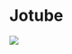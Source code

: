 # Jotube
<img src="https://img.shields.io/badge/JSS-FFCA28?style=flat-square&logo=JSS&logoColor=white"/>
